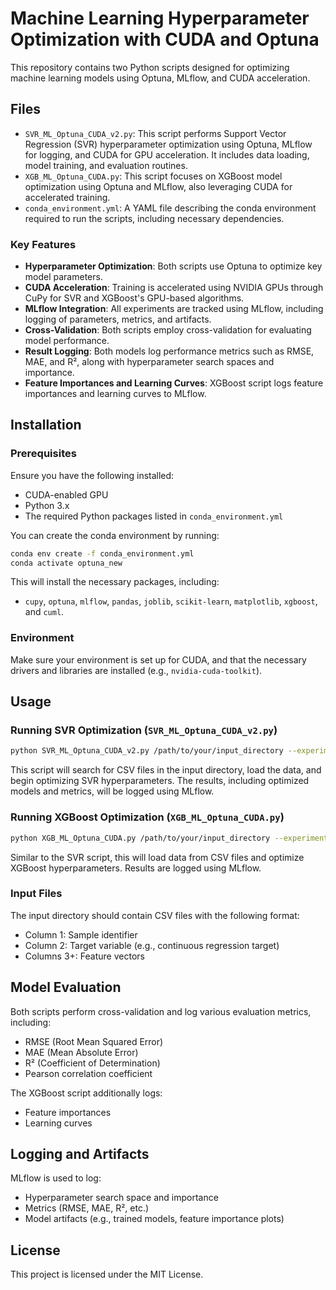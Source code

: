 
# Machine Learning Hyperparameter Optimization with CUDA and Optuna

This repository contains two Python scripts designed for optimizing machine learning models using Optuna, MLflow, and CUDA acceleration.

## Files
- `SVR_ML_Optuna_CUDA_v2.py`: This script performs Support Vector Regression (SVR) hyperparameter optimization using Optuna, MLflow for logging, and CUDA for GPU acceleration. It includes data loading, model training, and evaluation routines.
- `XGB_ML_Optuna_CUDA.py`: This script focuses on XGBoost model optimization using Optuna and MLflow, also leveraging CUDA for accelerated training.
- `conda_environment.yml`: A YAML file describing the conda environment required to run the scripts, including necessary dependencies.

### Key Features
- **Hyperparameter Optimization**: Both scripts use Optuna to optimize key model parameters.
- **CUDA Acceleration**: Training is accelerated using NVIDIA GPUs through CuPy for SVR and XGBoost's GPU-based algorithms.
- **MLflow Integration**: All experiments are tracked using MLflow, including logging of parameters, metrics, and artifacts.
- **Cross-Validation**: Both scripts employ cross-validation for evaluating model performance.
- **Result Logging**: Both models log performance metrics such as RMSE, MAE, and R², along with hyperparameter search spaces and importance.
- **Feature Importances and Learning Curves**: XGBoost script logs feature importances and learning curves to MLflow.

## Installation

### Prerequisites
Ensure you have the following installed:
- CUDA-enabled GPU
- Python 3.x
- The required Python packages listed in `conda_environment.yml`

You can create the conda environment by running:
```bash
conda env create -f conda_environment.yml
conda activate optuna_new
```

This will install the necessary packages, including:
- `cupy`, `optuna`, `mlflow`, `pandas`, `joblib`, `scikit-learn`, `matplotlib`, `xgboost`, and `cuml`.

### Environment
Make sure your environment is set up for CUDA, and that the necessary drivers and libraries are installed (e.g., `nvidia-cuda-toolkit`).

## Usage

### Running SVR Optimization (`SVR_ML_Optuna_CUDA_v2.py`)
```bash
python SVR_ML_Optuna_CUDA_v2.py /path/to/your/input_directory --experiment_name 'SVR_Experiment'
```
This script will search for CSV files in the input directory, load the data, and begin optimizing SVR hyperparameters. The results, including optimized models and metrics, will be logged using MLflow.

### Running XGBoost Optimization (`XGB_ML_Optuna_CUDA.py`)
```bash
python XGB_ML_Optuna_CUDA.py /path/to/your/input_directory --experiment_name 'XGBoost_Experiment'
```
Similar to the SVR script, this will load data from CSV files and optimize XGBoost hyperparameters. Results are logged using MLflow.

### Input Files
The input directory should contain CSV files with the following format:
- Column 1: Sample identifier
- Column 2: Target variable (e.g., continuous regression target)
- Columns 3+: Feature vectors

## Model Evaluation

Both scripts perform cross-validation and log various evaluation metrics, including:
- RMSE (Root Mean Squared Error)
- MAE (Mean Absolute Error)
- R² (Coefficient of Determination)
- Pearson correlation coefficient

The XGBoost script additionally logs:
- Feature importances
- Learning curves

## Logging and Artifacts
MLflow is used to log:
- Hyperparameter search space and importance
- Metrics (RMSE, MAE, R², etc.)
- Model artifacts (e.g., trained models, feature importance plots)

## License
This project is licensed under the MIT License.
